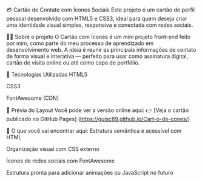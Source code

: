 💳 Cartão de Contato com Ícones Sociais
Este projeto é um cartão de perfil pessoal desenvolvido com HTML5 e CSS3, ideal para quem deseja criar uma identidade visual simples, responsiva e conectada com redes sociais.



👨‍💻 Sobre o projeto
O Cartão com Ícones é um mini projeto front-end feito por mim, como parte do meu processo de aprendizado em desenvolvimento web. A ideia é reunir as principais informações de contato de forma visual e interativa — perfeito para usar como assinatura digital, cartão de visita online ou até como capa de portfólio.

🔧 Tecnologias Utilizadas
HTML5

CSS3

FontAwesome (CDN)

📸 Prévia do Layout
Você pode ver a versão online aqui:
👉  [Veja o cartão publicado no GitHub Pages] (https://guisc89.github.io/Cart-o-de-cones/)

🧠 O que você vai encontrar aqui:
Estrutura semântica e acessível com HTML

Organização visual com CSS externo

Ícones de redes sociais com FontAwesome

Estrutura pronta para adicionar animações ou JavaScript no futuro
